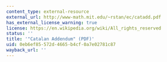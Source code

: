 ```yaml
---
content_type: external-resource
external_url: http://www-math.mit.edu/~rstan/ec/catadd.pdf
has_external_license_warning: true
license: https://en.wikipedia.org/wiki/All_rights_reserved
status: ''
title: '"Catalan Addendum" (PDF)'
uid: 0eb6ef85-572d-4665-b4cf-0a7e02781c87
wayback_url: ''
---
```

